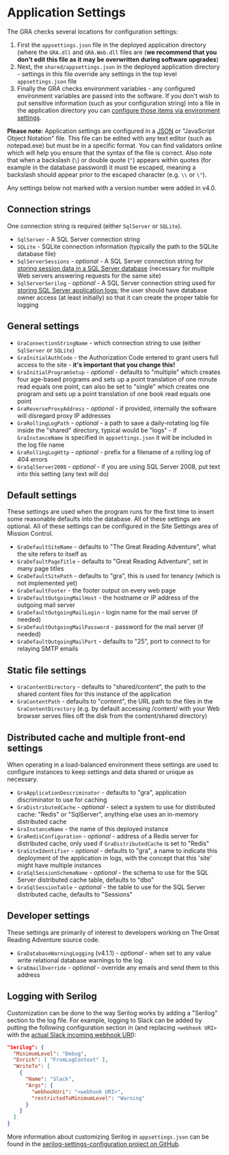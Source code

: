 # Application Settings

The GRA checks several locations for configuration settings:

1. First the `appsettings.json` file in the deployed application directory (where the `GRA.dll` and `GRA.Web.dll` files are (**we recommend that you don't edit this file as it may be overwritten during software upgrades**)
2. Next, the `shared/appsettings.json` in the deployed application directory - settings in this file override any settings in the top level `appsettings.json` file
3. Finally the GRA checks environment variables - any configured environment variables are passed into the software. If you don't wish to put sensitive information (such as your configuration string) into a file in the application directory you can [configure those items via environment settings](https://docs.microsoft.com/en-us/aspnet/core/fundamentals/configuration/#environment-variables-configuration-provider).

**Please note:** Application settings are configured in a [JSON](https://json.org/example.html) or "JavaScript Object Notation" file. This file can be edited with any text editor (such as notepad.exe) but must be in a specific format. You can find validators online which will help you ensure that the syntax of the file is correct. Also note that when a backslash (`\`) or double quote (`"`) appears within quotes (for example in the database password) it must be escaped, meaning a backslash should appear prior to the escaped character (e.g. `\\` or `\"`).

Any settings below not marked with a version number were added in v4.0.

## Connection strings

One connection string is required (either `SqlServer` or `SQLite`).

- `SqlServer` - A SQL Server connection string
- `SQLite` - SQLite connection information (typically the path to the SQLite database file)
- `SqlServerSessions` - _optional_ - A SQL Server connection string for [storing session data in a SQL Server database](https://docs.microsoft.com/en-us/aspnet/core/performance/caching/distributed?view=aspnetcore-2.2#using-a-sql-server-distributed-cache) (necessary for multiple Web servers answering requests for the same site)
- `SqlServerSerilog` - _optional_ - A SQL Server connection string used for [storing SQL Server application logs](https://github.com/serilog/serilog-sinks-mssqlserver); the user should have database owner access (at least initially) so that it can create the proper table for logging

## General settings

- `GraConnectionStringName` - which connection string to use (either `SqlServer` or `SQLite`)
- `GraInitialAuthCode` - the Authorization Code entered to grant users full access to the site - **it's important that you change this!**
- `GraInitialProgramSetup` - _optional_ - defaults to "multiple" which creates four age-based programs and sets up a point translation of one minute read equals one point, can also be set to "single" which creates one program and sets up a point translation of one book read equals one point
- `GraReverseProxyAddress` - _optional_ - if provided, internally the software will disregard proxy IP addresses
- `GraRollingLogPath` - _optional_ - a path to save a daily-rotating log file inside the "shared" directory, typical would be "logs" - if `GraInstanceName` is specified in `appsettings.json` it will be included in the log file name
- `GraRollingLogHttp` - _optional_ - prefix for a filename of a rolling log of 404 errors
- `GraSqlServer2008` - _optional_ - if you are using SQL Server 2008, put text into this setting (any text will do)

## Default settings

These settings are used when the program runs for the first time to insert some reasonable defaults into the database. All of these settings are optional. All of these settings can be configured in the Site Settings area of Mission Control.

- `GraDefaultSiteName` - defaults to "The Great Reading Adventure", what the site refers to itself as
- `GraDefaultPageTitle` - defaults to "Great Reading Adventure", set in many page titles
- `GraDefaultSitePath` - defaults to "gra", this is used for tenancy (which is not implemented yet)
- `GraDefaultFooter` - the footer output on every web page
- `GraDefaultOutgoingMailHost` - the hostname or IP address of the outgoing mail server
- `GraDefaultOutgoingMailLogin` - login name for the mail server (if needed)
- `GraDefaultOutgoingMailPassword` - password for the mail server (if needed)
- `GraDefaultOutgoingMailPort` - defaults to "25", port to connect to for relaying SMTP emails

## Static file settings

- `GraContentDirectory` - defaults to "shared/content", the path to the shared content files for this instance of the application
- `GraContentPath` - defaults to "content", the URL path to the files in the `GraContentDirectory` (e.g. by default accessing /content/ with your Web browser serves files off the disk from the content/shared directory)

## Distributed cache and multiple front-end settings

When operating in a load-balanced environment these settings are used to configure instances to keep settings and data shared or unique as necessary.

- `GraApplicationDescriminator` - defaults to "gra", application discriminator to use for caching
- `GraDistributedCache` - _optional_ - select a system to use for distributed cache: "Redis" or "SqlServer", anything else uses an in-memory distributed cache
- `GraInstanceName` - the name of this deployed instance
- `GraRedisConfiguration` - _optional_ - address of a Redis server for distributed cache, only used if `GraDistributedCache` is set to "Redis"
- `GraSiteIdentifier` - _optional_ - defaults to "gra", a name to indicate this deployment of the application in logs, with the concept that this 'site' might have multiple instances
- `GraSqlSessionSchemaName` - _optional_ - the schema to use for the SQL Server distributed cache table, defaults to "dbo"
- `GraSqlSessionTable` - _optional_ - the table to use for the SQL Server distributed cache, defaults to "Sessions"

## Developer settings

These settings are primarily of interest to developers working on The Great Reading Adventure source code.

- `GraDatabaseWarningLogging` (v4.1.1) - _optional_ - when set to any value write relational database warnings to the log
- `GraEmailOverride` - _optional_ - override any emails and send them to this address

## Logging with Serilog

Customization can be done to the way Serilog works by adding a "Serilog" section to the log file. For example, logging to Slack can be added by putting the following configuration section in (and replacing `<webhook URI>` with the [actual Slack incoming webhook URI](https://my.slack.com/services/new/incoming-webhook/)):

```json
"Serilog": {
  "MinimumLevel": "Debug",
  "Enrich": [ "FromLogContext" ],
  "WriteTo": [
    {
      "Name": "Slack",
      "Args": {
        "webhookUri": "<webhook URI>",
        "restrictedToMinimumLevel": "Warning"
      }
    }
  ]
}
```

More information about customizing Serilog in `appsettings.json` can be found in the [serilog-settings-configuration project on GitHub](https://github.com/serilog/serilog-settings-configuration).
